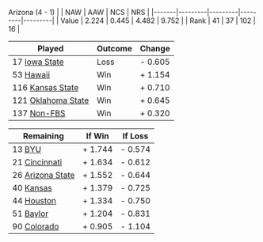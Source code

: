 Arizona (4 - 1)
|       |   NAW   |   AAW   |   NCS   |   NRS   |
|-------|---------|---------|---------|---------|
| Value |   2.224 |   0.445 |   4.482 |   9.752 |
| Rank  |      41 |      37 |     102 |      16 |

| Played                    | Outcome    |  Change  |
|---------------------------|------------|----------|
|  17 [Iowa State            ](IowaState)| Loss       | -  0.605 |
|  53 [Hawaii                ](Hawaii)| Win        | +  1.154 |
| 116 [Kansas State          ](KansasState)| Win        | +  0.710 |
| 121 [Oklahoma State        ](OklahomaState)| Win        | +  0.645 |
| 137 [Non-FBS               ](NonFBS)| Win        | +  0.320 |

| Remaining                 |  If Win  |  If Loss |
|---------------------------|----------|----------|
|  13 [BYU                   ](BYU)| +  1.744 | -  0.574 |
|  21 [Cincinnati            ](Cincinnati)| +  1.634 | -  0.612 |
|  26 [Arizona State         ](ArizonaState)| +  1.552 | -  0.644 |
|  40 [Kansas                ](Kansas)| +  1.379 | -  0.725 |
|  44 [Houston               ](Houston)| +  1.334 | -  0.750 |
|  51 [Baylor                ](Baylor)| +  1.204 | -  0.831 |
|  90 [Colorado              ](Colorado)| +  0.905 | -  1.104 |


